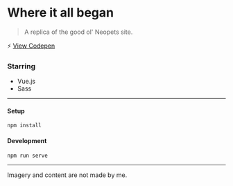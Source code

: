 # Where it all began

> A replica of the good ol' Neopets site.

⚡️ [View Codepen](https://codepen.io/tiffachoo/pen/deYgqZ)

### Starring
* Vue.js
* Sass

---

#### Setup
```
npm install
```

#### Development
```
npm run serve
```

---

Imagery and content are not made by me.